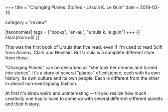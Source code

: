 +++
title = "Changing Planes: Stories - Ursula K. Le Guin"
date = 2018-03-13

category = "review"

[taxonomies]
tags = ["books", "en-au", "ursula k. le guin"]
+++
{{ stars(stars=4) }}

This was the first book of Ursula that I've read, even if I'm used to read Scifi from Asimov, Clark and Heinlein. But Ursula is a complete different style from those.

"Changing Planes" can be described as "she took her dreams and turned into stories". It's a story of several "planes" of existence, each with its own history, its own culture and its own people. Each is different from the other in almost non-overlapping fashion.

At first it's kinda weird and uninteresting -- till you realize how much creativity one has to have to come up with several different different planets and their history.